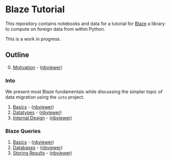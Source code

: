 Blaze Tutorial
==============

This repository contains notebooks and data for a tutorial for
[Blaze](http://blaze.pydata.org) a library to compute on foreign data from
within Python.

This is a work in progress.

Outline
-------

0.  [Motivation](00-Motivation.ipynb) - ([nbviewer](http://nbviewer.ipython.org/github/mrocklin/blaze-tutorial/blob/master/00-Motivation.ipynb))

### Into

We present most Blaze fundamentals while discussing the simpler topic of data
migration using the `into` project.

1.  [Basics](01-into-Introduction.ipynb) - ([nbviewer](http://nbviewer.ipython.org/github/mrocklin/blaze-tutorial/blob/master/01-into-Introduction.ipynb))
2.  [Datatypes](02-into-Datatypes.ipynb) - ([nbviewer](http://nbviewer.ipython.org/github/mrocklin/blaze-tutorial/blob/master/02-into-Datatypes.ipynb))
3.  [Internal Design](03-into-Design.ipynb) - ([nbviewer](http://nbviewer.ipython.org/github/mrocklin/blaze-tutorial/blob/master/03-into-Design.ipynb))


### Blaze Queries

1.  [Basics](04-Blaze-Introduction.ipynb) - ([nbviewer](http://nbviewer.ipython.org/github/mrocklin/blaze-tutorial/blob/master/04-Blaze-Introduction.ipynb))
2.  [Databases](05-Blaze-with-SQL.ipynb) - ([nbviewer](http://nbviewer.ipython.org/github/mrocklin/blaze-tutorial/blob/master/05-Blaze-with-SQL.ipynb))
3.  [Storing Results](06-Blaze-with-into.ipynb) - ([nbviewer](http://nbviewer.ipython.org/github/mrocklin/blaze-tutorial/blob/master/06-Blaze-with-into.ipynb))

